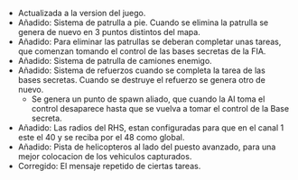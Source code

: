 - Actualizada a la version del juego.
- Añadido: Sistema de patrulla a pie. Cuando se elimina la patrulla se genera de nuevo en 3 puntos distintos del mapa.
- Añadido: Para eliminar las patrullas se deberan completar unas tareas, que comenzan tomando el control de las bases secretas de la FIA.
- Añadido: Sistema de patrulla de camiones enemigo.
- Añadido: Sistema de refuerzos cuando se completa la tarea de las bases secretas. Cuando se destruye el refuerzo se genera otro de nuevo.
    - Se genera un punto de spawn aliado, que cuando la AI toma el control desaparece hasta que se vuelva a tomar el control de la Base secreta.
- Añadido: Las radios del RHS, estan configuradas para que en el canal 1 este el 40 y se reciba por el 48 como global.
- Añadido: Pista de helicopteros al lado del puesto avanzado, para una mejor colocacion de los vehiculos capturados.
- Corregido: El mensaje repetido de ciertas tareas.
